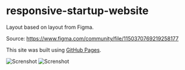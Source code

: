 # responsive-startup-website

Layout based on layout from Figma.<br>

Source: https://www.figma.com/community/file/1150370769219258177<br>

This site was built using [GitHub Pages](https://b13d.github.io/responsive-startup-website/).


![Screnshot](https://github.com/b13d/responsive-startup-website/tree/main/Images/page-1.png)
![Screnshot](https://github.com/b13d/responsive-startup-website/tree/main/Images/page-1.2.png)
